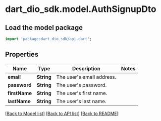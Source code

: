 # dart_dio_sdk.model.AuthSignupDto

## Load the model package
```dart
import 'package:dart_dio_sdk/api.dart';
```

## Properties
Name | Type | Description | Notes
------------ | ------------- | ------------- | -------------
**email** | **String** | The user's email address. | 
**password** | **String** | The user's password. | 
**firstName** | **String** | The user's first name. | 
**lastName** | **String** | The user's last name. | 

[[Back to Model list]](../README.md#documentation-for-models) [[Back to API list]](../README.md#documentation-for-api-endpoints) [[Back to README]](../README.md)


